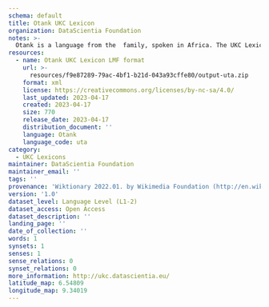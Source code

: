 ```yaml
---
schema: default
title: Otank UKC Lexicon
organization: DataScientia Foundation
notes: >-
  Otank is a language from the  family, spoken in Africa. The UKC Lexicon of Otank is represented as a lexico-semantic network. It consists of words, word senses, synsets, as well as sense-level and synset-level relationships.
resources:
  - name: Otank UKC Lexicon LMF format
    url: >-
      resources/f9e87289-79ac-4bf1-b21d-043a93cffe80/output-uta.zip
    format: xml
    license: https://creativecommons.org/licenses/by-nc-sa/4.0/
    last_updated: 2023-04-17
    created: 2023-04-17
    size: 770
    release_date: 2023-04-17
    distribution_document: ''
    language: Otank
    language_code: uta
category:
  - UKC Lexicons
maintainer: DataScientia Foundation
maintainer_email: ''
tags: ''
provenance: 'Wiktionary 2022.01. by Wikimedia Foundation (http://en.wiktionary.org); Princeton WordNet 2.1 by Princeton University (https://wordnet.princeton.edu)'
version: '1.0'
dataset_level: Language Level (L1-2)
dataset_access: Open Access
dataset_description: ''
landing_page: ''
date_of_collection: ''
words: 1
synsets: 1
senses: 1
sense_relations: 0
synset_relations: 0
more_information: http://ukc.datascientia.eu/
latitude_map: 6.54809
longitude_map: 9.34019
---
```

